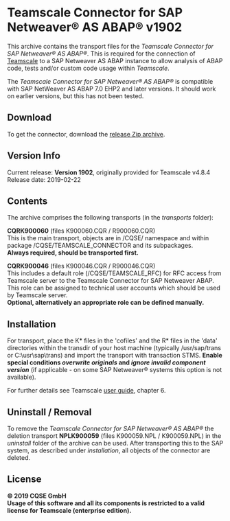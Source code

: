 # Teamscale Connector for SAP Netweaver&reg; AS ABAP&reg; v1902 

This archive contains the transport files for the *Teamscale Connector for 
SAP Netweaver&reg; AS ABAP&reg;*. This is required for the connection of 
[Teamscale](https://www.teamscale.com) to a SAP Netweaver AS ABAP instance 
to allow analysis of ABAP code, tests and/or custom code usage within *Teamscale*.

The *Teamscale Connector for SAP Netweaver&reg; AS ABAP&reg;* is compatible with SAP NetWeaver AS ABAP 7.0 EHP2 and later versions.
It should work on earlier versions, but this has not been tested.

## Download 
To get the connector, download the [release Zip archive](https://github.com/cqse/teamscale-sap-abap-connector/archive/v1902_incl_deletion.zip).

## Version Info
Current release: **Version 1902**, originally provided for Teamscale v4.8.4  
Release date: 2019-02-22

## Contents
The archive comprises the following transports (in the *transports* folder):

**CQRK900060** (files K900060.CQR / R900060.CQR)  
 This is the main transport, objects are in /CQSE/ namespace and within package /CQSE/TEAMSCALE_CONNECTOR and its subpackages.  
**Always required, should be transported first.**  

**CQRK900046** (files K900046.CQR / R900046.CQR)  
This includes a default role (/CQSE/TEAMSCALE_RFC) for RFC access from Teamscale server to the Teamscale Connector for SAP Netweaver ABAP. This role can be assigned  to technical user accounts which should be used by Teamscale server.  
**Optional, alternatively an appropriate role can be defined manually.**

## Installation
For transport, place the K* files in the 'cofiles' and  the R* files in the 
'data' directories within the transdir of your host machine (typically 
/usr/sap/trans or C:\usr\sap\trans) and import the transport with transaction 
STMS. **Enable special conditions *overwrite originals* and *ignore invalid 
component version*** (if applicable - on some SAP Netweaver&reg; systems this option is not available). 

For further details see Teamscale [user guide](https://www.cqse.eu/download/teamscale/userguide.pdf), chapter 6.

## Uninstall / Removal
To remove the *Teamscale Connector for SAP Netweaver&reg; AS ABAP&reg;* the deletion transport **NPLK900059** (files K900059.NPL / K900059.NPL) in the *uninstall* folder of the archive can be used. After transporting this to the SAP system, as described under *installation*, all objects of the connector are deleted. 

## License 
**&copy; 2019 CQSE GmbH**  
**Usage of this software and all its components is restricted to a 
valid license for Teamscale (enterprise edition).**

